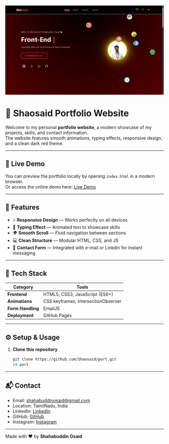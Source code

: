 ![Portfolio Screenshot](cp.png)

# 🌌 Shaosaid Portfolio Website

Welcome to my personal **portfolio website**, a modern showcase of my projects, skills, and contact information.  
The website features smooth animations, typing effects, responsive design, and a clean dark red theme.

---

## 🔗 Live Demo
You can preview the portfolio locally by opening `index.html` in a modern browser.  
Or access the online demo here: [Live Demo](https://saboo24.github.io/Sabo/)

---

## 🚀 Features

- ⚡ **Responsive Design** — Works perfectly on all devices  
- 🎨 **Typing Effect** — Animated text to showcase skills  
- 🌍 **Smooth Scroll** — Fluid navigation between sections  
- 💻 **Clean Structure** — Modular HTML, CSS, and JS  
- 📧 **Contact Form** — Integrated with e-mail or Linkdin for instant messaging  

---

## 🧠 Tech Stack

| Category | Tools |
|-----------|--------|
| **Frontend** | HTML5, CSS3, JavaScript (ES6+) |
| **Animations** | CSS keyframes, IntersectionObserver |
| **Form Handling** | EmailJS |
| **Deployment** | GitHub Pages |

---

## ⚙️ Setup & Usage

1. **Clone this repository**
   ```bash
   git clone https://github.com/Shaosaid/port.git
   cd port
   
---

## 📬 Contact

- Email: shahabuddinosaid@gmail.com   
- Location: TamilNadu, India  
- LinkedIn: [LinkedIn](www.linkedin.com/in/mohammed-shahabuddin-osaid)  
- GitHub: [GitHub](https://github.com/Shaosaid)  
- Instagram: [Instagram](https://www.instagram.com/sha.osaid_22)

---

Made with ❤️ by **Shahabuddin Osaid**
